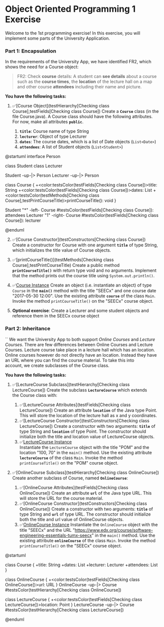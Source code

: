 # Object Oriented Programming 1 Exercise

Welcome to the 1st programming exercise! In this exercise, you will
implement some parts of the University Application.

### Part 1: Encapsulation

In the requirements of the University App, we have identified FR2, which
shows the need for a Course object:

> FR2: Check **course** details: A student can **see details** about a course
> such as the **course times**, the **location** of the lecture hall on a map
> and other course **attendees** including their name and picture.

**You have the following tasks:**

1. ✅[Course Object](testHierarchy[Checking class Course],testFields[Checking class Course])
Create a **`Course`** class (in the file Course.java). A Course class should have the following attributes. For now, make all attributes **`public`**.

    1.  **`title`**: Course name of type String
    2.  **`lecturer`**: Object of type Lecturer
    3.  **`dates`**: The course dates, which is a list of Date objects
        (`List<Date>`)
    4.  **`attendees`**: A list of Student objects (`List<Student>`)


@startuml
interface Person

class Student
class Lecturer


Student -up-|> Person
Lecturer -up-|> Person

class Course {
  +<color:testsColor(testFields[Checking class Course])>title: String</color>
  +<color:testsColor(testFields[Checking class Course])>dates: List<Date></color>
  +<color:testsColor(testMethods[Checking class Course],testPrintCourseTitle)>printCourseTitle(): void</color>
}


Student "*" -left-  Course #testsColor(testFields[Checking class Course]): attendees 
Lecturer "1" -right-  Course #testsColor(testFields[Checking class Course]): lecturer 

@enduml

 

2. ✅[Course Constructor](testConstructors[Checking class Course])
Create a constructor for Course with one argument **`title`** of type String,
which initializes the title value of Course objects.

3. ✅[printCourseTitle()](testMethods[Checking class Course],testPrintCourseTitle) 
Create a public method **`printCourseTitle()`** with return type void and no
arguments. Implement that the method prints out the course title using
`System.out.println()`. 

5. ✅[Course Instance](testCourseObject) 
Create an object (i.e. instantiate an object) of type `Course` in the **`main()`** method with the title "SEECx" and one course date "2017-05-30 12:00". Use the existing attribute **`course`** of the class `Main`. Invoke the method `printCourseTitle()` on the "SEECx" course object.

5. **Optional exercise**: Create a Lecturer and some student objects and reference them in the SEECx course object
 

### Part 2: Inheritance
``
We want the University App to both support *Online Courses* and *Lecture
Courses*. There are few differences between Online Courses and Lecture
Courses. Lecture course take place in a lecture hall which has an
location. Online courses however do not directly have an location.
Instead they have an URL where you can find the course material. To take
this into account, we create subclasses of the Course class.

**You have the following tasks:**

1. ✅[LectureCourse Subclass](testHierarchy[Checking class LectureCourse]) 
Create the subclass **`LectureCourse`** which extends the Course class
with:

    1.  ✅[LectureCourse Attributes](testFields[Checking class LectureCourse])
    Create an attribute **`location`** of the Java type Point. This will store
    the location of the lecture hall as x and y coordinates.
    2.  ✅[LectureCourse Constructor](testConstructors[Checking class LectureCourse])
    Create a constructor with two arguments: **`title`** of
    type String and **`location`** of type Point. The constructor should
    initialize both the title and location value
    of LectureCourse objects.
    3. ✅[LectureCourse Instance](testLectureCourseObject)  
    Instantiate the `LectureCourse` object with the title "POM" and the location "100, 70" in the `main()` method. Use the existing attribute **`lectureCourse`** of the class `Main`. Invoke the method `printCourseTitle()` on the "POM" course object.

2. ✅[OnlineCourse Subclass](testHierarchy[Checking class OnlineCourse]) 
Create another subclass of Course, named **`OnlineCourse`**:

    1.  ✅[OnlineCourse Attributes](testFields[Checking class OnlineCourse])
    Create an attribute **`url`** of the Java type URL. This will store the URL
    for the course material.
    2.  ✅[OnlineCourse Constructor](testConstructors[Checking class OnlineCourse])
    Create a constructor with two arguments: **`title`** of
    type String and **`url`** of type URL. The constructor should
    initialize both the title and url value of OnlineCourse objects.
    3. ✅[OnlineCourse Instance](testOnlineCourseObject)
    Instantiate the `OnlineCourse` object with the title "SEECx" and the URL "https://www.edx.org/course/software-engineering-essentials-tumx-seecx" in the `main()` method. Use the existing attribute **`onlineCourse`** of the class `Main`. Invoke the method `printCourseTitle()` on the "SEECx" course object.
 

@startuml

class Course {
  +title: String
  +dates: List<Date>
  +lecturer: Lecturer
  +attendees: List<Student>
}


class OnlineCourse {
    +<color:testsColor(testFields[Checking class OnlineCourse])>url: URL</color>
}
OnlineCourse -up-|> Course #testsColor(testHierarchy[Checking class OnlineCourse])



class LectureCourse {
    +<color:testsColor(testFields[Checking class LectureCourse])>location: Point</color>
}
LectureCourse -up-|> Course #testsColor(testHierarchy[Checking class LectureCourse])


@enduml
